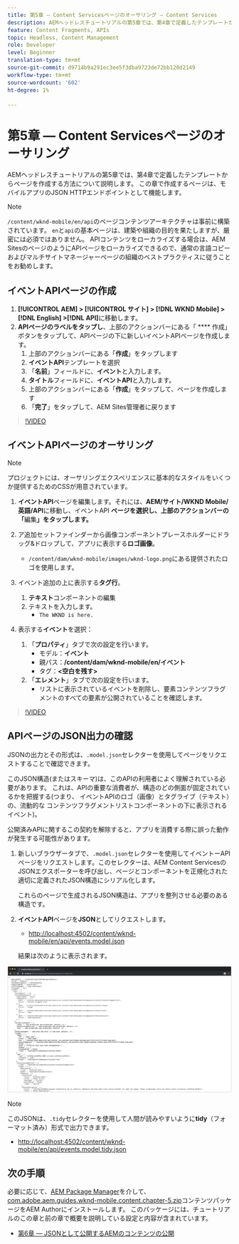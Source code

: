 ```yaml
---
title: 第5章 — Content Servicesページのオーサリング — Content Services
description: AEMヘッドレスチュートリアルの第5章では、第4章で定義したテンプレートからページを作成する方法について説明します。 これらのページは、JSON HTTPエンドポイントとして機能します。
feature: Content Fragments, APIs
topic: Headless, Content Management
role: Developer
level: Beginner
translation-type: tm+mt
source-git-commit: d9714b9a291ec3ee5f3dba9723de72bb120d2149
workflow-type: tm+mt
source-wordcount: '602'
ht-degree: 1%

---
```



# 第5章 — Content Servicesページのオーサリング

AEMヘッドレスチュートリアルの第5章では、第4章で定義したテンプレートからページを作成する方法について説明します。 この章で作成するページは、モバイルアプリのJSON HTTPエンドポイントとして機能します。

>[!NOTE]
>
> `/content/wknd-mobile/en/api`のページコンテンツアーキテクチャは事前に構築されています。 `en`と`api`の基本ページは、建築や組織の目的を果たしますが、厳密には必須ではありません。 APIコンテンツをローカライズする場合は、AEM SitesのページのようにAPIページをローカライズできるので、通常の言語コピーおよびマルチサイトマネージャーページの組織のベストプラクティスに従うことをお勧めします。

## イベントAPIページの作成

1. **[!UICONTROL AEM] > [!UICONTROL サイト] > [!DNL WKND Mobile] > [!DNL English] >[!DNL API]**&#x200B;に移動します。
1. **APIページのラベルをタップし**、上部のアクションバーにある「 **** 作成」ボタンをタップして、APIページの下に新しいイベントAPIページを作成します。
   1. 上部のアクションバーにある「**作成**」をタップします
   1. **イベントAPI**&#x200B;テンプレートを選択
   1. 「**名前**」フィールドに、**イベント**&#x200B;と入力します。
   1. **タイトル**&#x200B;フィールドに、**イベントAPI**&#x200B;と入力します。
   1. 上部のアクションバーにある「**作成**」をタップして、ページを作成します
   1. 「**完了**」をタップして、AEM Sites管理者に戻ります

>[!VIDEO](https://video.tv.adobe.com/v/28340/?quality=12&learn=on)

## イベントAPIページのオーサリング

>[!NOTE]
>
> プロジェクトには、オーサリングエクスペリエンスに基本的なスタイルをいくつか提供するためのCSSが用意されています。

1. **イベントAPI**&#x200B;ページを編集します。それには、**AEM/サイト/WKND Mobile/英語/API**&#x200B;に移動し、イベントAPI **ページを選択し、上部のアクションバーの「**&#x200B;編集&#x200B;**」をタップします。**
1. ア追加セットファインダーから画像コンポーネントプレースホルダーにドラッグ&amp;ドロップして、アプリに表示する&#x200B;**ロゴ画像**。
   * `/content/dam/wknd-mobile/images/wknd-logo.png`にある提供されたロゴを使用します。

1. イベント追加の上に表示する&#x200B;**タグ行**。
   1. **テキスト**&#x200B;コンポーネントの編集
   1. テキストを入力します。
      * `The WKND is here.`

1. 表示する&#x200B;**イベント**&#x200B;を選択：
   1. 「**プロパティ**」タブで次の設定を行います。
      * モデル：**イベント**
      * 親パス：**/content/dam/wknd-mobile/en/イベント**
      * タグ：**&lt;空白を残す>**
   1. 「**エレメント**」タブで次の設定を行います。
      * リストに表示されているイベントを削除し、要素コンテンツフラグメントのすべての要素が公開されていることを確認します。

>[!VIDEO](https://video.tv.adobe.com/v/28339/?quality=12&learn=on)

## APIページのJSON出力の確認

JSONの出力とその形式は、`.model.json`セレクターを使用してページをリクエストすることで確認できます。

このJSON構造(またはスキーマ)は、このAPIの利用者によく理解されている必要があります。 これは、APIの重要な消費者が、構造のどの側面が固定されているかを把握する(つまり、 イベントAPIのロゴ（画像）とタグライブ（テキスト）の、流動的な コンテンツフラグメントリストコンポーネントの下に表示されるイベント)。

公開済みAPIに関するこの契約を解除すると、アプリを消費する際に誤った動作が発生する可能性があります。

1. 新しいブラウザータブで、`.model.json`セレクターを使用してイベントーAPIページをリクエストします。このセレクターは、AEM Content ServicesのJSONエクスポーターを呼び出し、ページとコンポーネントを正規化された適切に定義されたJSON構造にシリアル化します。

   これらのページで生成されるJSON構造は、アプリを整列させる必要のある構造です。

1. **イベントAPI**&#x200B;ページを&#x200B;**JSON**&#x200B;としてリクエストします。

   * [http://localhost:4502/content/wknd-mobile/en/api/events.model.json](http://localhost:4502/content/wknd-mobile/en/api/events.model.tidy.json)

   結果は次のように表示されます。

![AEM Content Services JSON出力](assets/chapter-5/json-output.png)

>[!NOTE]
>
> このJSONは、`.tidy`セレクターを使用して人間が読みやすいように&#x200B;**tidy**（フォーマット済み）形式で出力できます。
> * [http://localhost:4502/content/wknd-mobile/en/api/events.model.tidy.json](http://localhost:4502/content/wknd-mobile/en/api/events.model.tidy.json)


## 次の手順

必要に応じて、[AEM Package Manager](http://localhost:4502/crx/packmgr/index.jsp)を介して、[com.adobe.aem.guides.wknd-mobile.content.chapter-5.zip](https://github.com/adobe/aem-guides-wknd-mobile/releases/latest)コンテンツパッケージをAEM Authorにインストールします。 このパッケージには、チュートリアルのこの章と前の章で概要を説明している設定と内容が含まれています。

* [第6章 — JSONとして公開するAEMのコンテンツの公開](./chapter-6.md)
